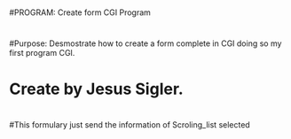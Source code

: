 #
#PROGRAM: Create form CGI Program
#
#Purpose: Desmostrate how to create a form complete in CGI doing so my first program CGI.	
#
#	Create by Jesus Sigler.
#
#This formulary just send the information of Scroling_list selected



